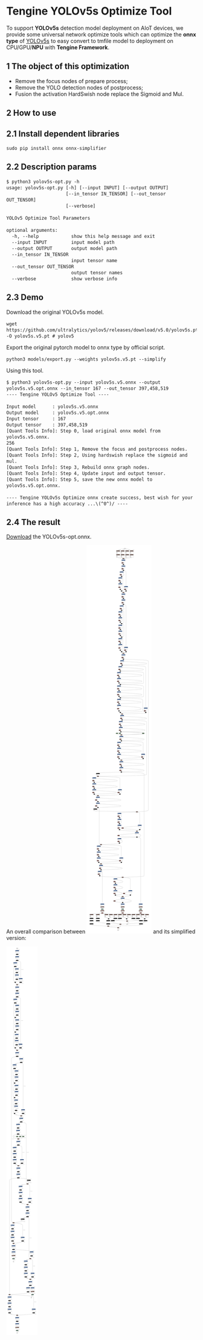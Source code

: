 # Tengine YOLOv5s Optimize Tool

To support **YOLOv5s** detection model deployment on AIoT devices, we provide some universal network optimize tools which can optimize the **onnx type** of [YOLOv5s](https://github.com/ultralytics/yolov5/releases/download/v4.0/yolov5s.onnx) to easy convert to tmfile model to deployment on CPU/GPU/**NPU** with **Tengine Framework**.

## 1 The object of this optimization

- Remove the focus nodes of prepare process;
- Remove the YOLO detection nodes of postprocess;
- Fusion the activation HardSwish node replace the Sigmoid and Mul.

## 2 How to use

## 2.1 Install dependent libraries

```
sudo pip install onnx onnx-simplifier
```

## 2.2 Description params

```
$ python3 yolov5s-opt.py -h
usage: yolov5s-opt.py [-h] [--input INPUT] [--output OUTPUT]
                      [--in_tensor IN_TENSOR] [--out_tensor OUT_TENSOR]
                      [--verbose]

YOLOv5 Optimize Tool Parameters

optional arguments:
  -h, --help            show this help message and exit
  --input INPUT         input model path
  --output OUTPUT       output model path
  --in_tensor IN_TENSOR
                        input tensor name
  --out_tensor OUT_TENSOR
                        output tensor names
  --verbose             show verbose info
```

## 2.3 Demo

Download the original YOLOv5s model.

```
wget https://github.com/ultralytics/yolov5/releases/download/v5.0/yolov5s.pt -O yolov5s.v5.pt # yolov5
```

Export the original pytorch model to onnx type by official script.

```
python3 models/export.py --weights yolov5s.v5.pt --simplify
```

Using this tool.

```
$ python3 yolov5s-opt.py --input yolov5s.v5.onnx --output yolov5s.v5.opt.onnx --in_tensor 167 --out_tensor 397,458,519
---- Tengine YOLOv5 Optimize Tool ----

Input model      : yolov5s.v5.onnx
Output model     : yolov5s.v5.opt.onnx
Input tensor     : 167
Output tensor    : 397,458,519
[Quant Tools Info]: Step 0, load original onnx model from yolov5s.v5.onnx.
256
[Quant Tools Info]: Step 1, Remove the focus and postprocess nodes.
[Quant Tools Info]: Step 2, Using hardswish replace the sigmoid and mul.
[Quant Tools Info]: Step 3, Rebuild onnx graph nodes.
[Quant Tools Info]: Step 4, Update input and output tensor.
[Quant Tools Info]: Step 5, save the new onnx model to yolov5s.v5.opt.onnx.

---- Tengine YOLOv5s Optimize onnx create success, best wish for your inference has a high accuracy ...\(^0^)/ ----
```

## 2.4 The result

[Download]() the YOLOv5s-opt.onnx.

An overall comparison between
![a complicated model](https://github.com/BUG1989/tengine_test_data/blob/main/yolov5s.png)
and its simplified version:

![Comparison between old model and new model](https://github.com/BUG1989/tengine_test_data/blob/main/yolov5s-opt.png)
